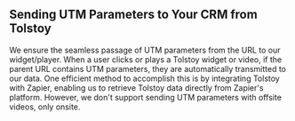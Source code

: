 ## Sending UTM Parameters to Your CRM from Tolstoy

We ensure the seamless passage of UTM parameters from the URL to our widget/player. When a user clicks or plays a Tolstoy widget or video, if the parent URL contains UTM parameters, they are automatically transmitted to our data. One efficient method to accomplish this is by integrating Tolstoy with Zapier, enabling us to retrieve Tolstoy data directly from Zapier's platform. However, we don't support sending UTM parameters with offsite videos, only onsite.